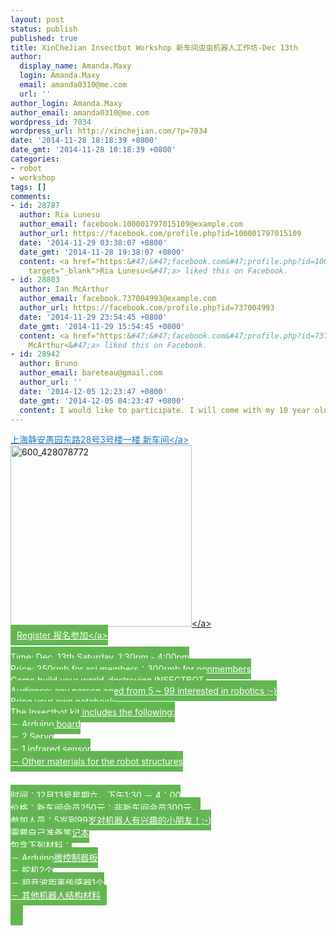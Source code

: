 ```yaml
---
layout: post
status: publish
published: true
title: XinCheJian Insectbot Workshop 新车间虫虫机器人工作坊-Dec 13th
author:
  display_name: Amanda.Maxy
  login: Amanda.Maxy
  email: amanda0310@me.com
  url: ''
author_login: Amanda.Maxy
author_email: amanda0310@me.com
wordpress_id: 7034
wordpress_url: http://xinchejian.com/?p=7034
date: '2014-11-28 18:18:39 +0800'
date_gmt: '2014-11-28 10:18:39 +0800'
categories:
- robot
- workshop
tags: []
comments:
- id: 28787
  author: Ria Lunesu
  author_email: facebook.100001797015109@example.com
  author_url: https://facebook.com/profile.php?id=100001797015109
  date: '2014-11-29 03:38:07 +0800'
  date_gmt: '2014-11-28 19:38:07 +0800'
  content: <a href="https:&#47;&#47;facebook.com&#47;profile.php?id=100001797015109"
    target="_blank">Ria Lunesu<&#47;a> liked this on Facebook.
- id: 28803
  author: Ian McArthur
  author_email: facebook.737004993@example.com
  author_url: https://facebook.com/profile.php?id=737004993
  date: '2014-11-29 23:54:45 +0800'
  date_gmt: '2014-11-29 15:54:45 +0800'
  content: <a href="https:&#47;&#47;facebook.com&#47;profile.php?id=737004993" target="_blank">Ian
    McArthur<&#47;a> liked this on Facebook.
- id: 28942
  author: Bruno
  author_email: bareteau@gmail.com
  author_url: ''
  date: '2014-12-05 12:23:47 +0800'
  date_gmt: '2014-12-05 04:23:47 +0800'
  content: I would like to participate. I will come with my 10 year old son.
---
```

<p><a style="color: #2578bf;" href="http:&#47;&#47;xinchejian.huodongxing.com&#47;event&#47;map&#47;5244063275800" target="_blank">上海静安愚园东路28号3号楼一楼 新车间<&#47;a><br />
<a href="http:&#47;&#47;xinchejian.com&#47;wp-content&#47;uploads&#47;2014&#47;11&#47;600_428078772.jpeg"><img src="http:&#47;&#47;xinchejian.com&#47;wp-content&#47;uploads&#47;2014&#47;11&#47;600_428078772-290x290.jpeg" alt="600_428078772" width="290" height="290" class="aligncenter size-thumbnail wp-image-7038" &#47;><&#47;a><br />
<a style="background-color:#62b651;color:white;border-radius:2px;cursor:pointer;font-size:14px;padding:8px 10px;" href="http:&#47;&#47;www.huodongxing.com&#47;event&#47;4258157163300" target="_blank" title="立即报名">Register 报名参加<&#47;a><br />
<!--:en--><br />
Time: Dec. 13th Saturday, 1:30pm - 4:00pm<br />
Price: 250rmb for xcj members；300rmb for nonmembers<br />
Come build your world-destroying INSECTBOT.<br />
Audience: any person aged from 5 ~ 99 interested in robotics ;-)<br />
Bring your own notebook<br />
The Insectbot kit includes the following:<br />
－ Arduino board<br />
－ 2 Servo<br />
－ 1 infrared sensor<br />
－ Other materials for the robot structures<br />
<!--:--><br />
<!--:zh--><br />
时间：12月13号星期六，下午1:30 － 4：00<br />
价格：新车间会员250元；非新车间会员300元。<br />
参加人员：5岁到99岁对机器人有兴趣的小朋友！;-)<br />
需要自己准备笔记本<br />
包含下列材料：<br />
－ Arduino微控制器板<br />
－ 舵机2个<br />
－ 超音波距离传感器1个<br />
－ 其他机器人结构材料<br />
<!--:--></p>
